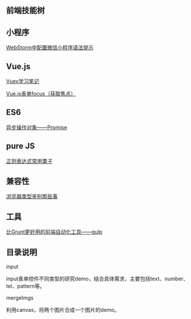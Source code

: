 ## 前端技能树

## 小程序
[WebStorm中配置微信小程序语法提示](https://github.com/pbestz/blog/issues/8)

## Vue.js

[Vuex学习笔记](https://github.com/suibobuzhuliu/blog/issues/4)

[Vue.js表单focus（获取焦点）](https://github.com/suibobuzhuliu/blog/issues/6)


## ES6
[异步操作对象——Promise](https://github.com/suibobuzhuliu/blog/issues/5)

## pure JS
[正则表达式常用栗子](https://github.com/suibobuzhuliu/blog/issues/1)

## 兼容性
[浏览器类型鉴别那些事](https://github.com/suibobuzhuliu/blog/issues/2)

## 工具

[比Grunt更好用的前端自动化工具——gulp](https://github.com/suibobuzhuliu/blog/issues/3)




## 目录说明
input

input表单控件不同类型的研究demo，结合具体需求，主要包括text、number、tel、pattern等。

mergeImgs

利用canvas，将两个图片合成一个图片的demo。
 
